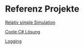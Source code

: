 # Referenz Projekte
[Relativ simple Simulation](http://volkhin.com/RoadTrafficSimulator/)

[Coole C# Lösung](https://github.com/Schulteatq/CityTrafficSimulator)

[Logging](doc/videos/logging.mp4)